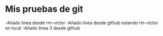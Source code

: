 # Mis pruebas de git

-Añado linea desde rm-victor
-Añado linea desde github estando rm-victor en local
-Añado linea 3 desde github

